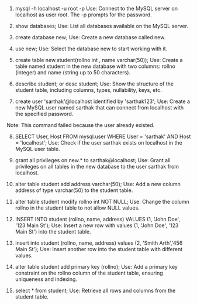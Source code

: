 1. mysql -h localhost -u root -p
Use: Connect to the MySQL server on localhost as user root. The -p prompts for the password.

2. show databases;
Use: List all databases available on the MySQL server.

3. create database new;
Use: Create a new database called new.

4. use new;
Use: Select the database new to start working with it.

5. create table new.student(rollno int , name varchar(50));
Use: Create a table named student in the new database with two columns: rollno (integer) and name (string up to 50 characters).

6. describe student; or desc student;
Use: Show the structure of the student table, including columns, types, nullability, keys, etc.

7. create user 'sarthak'@localhost identified by 'sarthak123';
Use: Create a new MySQL user named sarthak that can connect from localhost with the specified password.

Note: This command failed because the user already existed.

8. SELECT User, Host FROM mysql.user WHERE User = 'sarthak' AND Host = 'localhost';
Use: Check if the user sarthak exists on localhost in the MySQL user table.

9. grant all privileges on new.* to sarthak@localhost;
Use: Grant all privileges on all tables in the new database to the user sarthak from localhost.

10. alter table student add address varchar(50);
Use: Add a new column address of type varchar(50) to the student table.

11. alter table student modify rollno int NOT NULL;
Use: Change the column rollno in the student table to not allow NULL values.

12. INSERT INTO student (rollno, name, address) VALUES (1, 'John Doe', '123 Main St');
Use: Insert a new row with values (1, 'John Doe', '123 Main St') into the student table.

13. insert into student (rollno, name, address) values (2, 'Smith Arth','456 Main St');
Use: Insert another row into the student table with different values.

14. alter table student add primary key (rollno);
Use: Add a primary key constraint on the rollno column of the student table, ensuring uniqueness and indexing.

15. select * from student;
Use: Retrieve all rows and columns from the student table.


